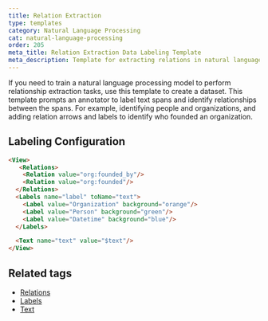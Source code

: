 ```yaml
---
title: Relation Extraction
type: templates
category: Natural Language Processing
cat: natural-language-processing
order: 205
meta_title: Relation Extraction Data Labeling Template
meta_description: Template for extracting relations in natural language processing text tasks with Label Studio for your machine learning and data science projects.
---
```


If you need to train a natural language processing model to perform relationship extraction tasks, use this template to create a dataset. This template prompts an annotator to label text spans and identify relationships between the spans. For example, identifying people and organizations, and adding relation arrows and labels to identify who founded an organization. 


## Labeling Configuration

```html
<View>
   <Relations>
    <Relation value="org:founded_by"/>
    <Relation value="org:founded"/>
  </Relations>
  <Labels name="label" toName="text">
    <Label value="Organization" background="orange"/>
    <Label value="Person" background="green"/>
    <Label value="Datetime" background="blue"/>
  </Labels>

  <Text name="text" value="$text"/>
</View>
```

## Related tags

- [Relations](/tags/relations.html)
- [Labels](/tags/labels.html)
- [Text](/tags/text.html)
